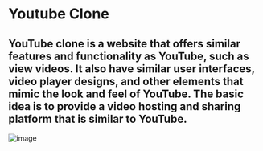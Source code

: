 # Youtube Clone

## YouTube clone is a website that offers similar features and functionality as YouTube, such as view videos. It also have similar user interfaces, video player designs, and other elements that mimic the look and feel of YouTube. The basic idea is to provide a video hosting and sharing platform that is similar to YouTube.

![image](https://user-images.githubusercontent.com/65185652/216831351-0a1c5f45-00e7-4995-9fb2-5d8af2ab1caa.png)
